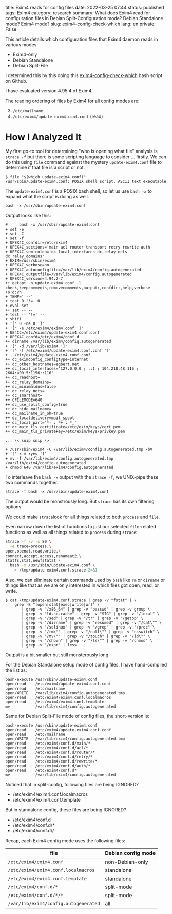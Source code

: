 title: Exim4 reads for config files
date: 2022-03-25 07:44
status: published
tags: Exim4
category: research
summary: What does Exim4 read for configuration files in Debian Split-Configuration mode? Debian Standalone mode?  Exim4 mode?
slug: exim4-config-check-which
lang: en
private: False


This article details which configuration files that Exim4 daemon reads in various modes:

* Exim4-only
* Debian Standalone 
* Debian Split-File

I determined this by this doing this [exim4-config-check-which](https://github.com/egberts/exim4-config-check-which) bash script on Github.


I have evaluated version 4.95.4 of Exim4.

The reading ordering of files by Exim4 for all config modes are:

3. `/etc/mailname`
4. `/etc/exim4/update-exim4.conf.conf` (read)


How I Analyzed It
=================
My first go-to tool for determining "who is opening what file" analysis is `strace -f` but there is some scripting language to consider ... firstly.  We can do this using `file` command against the mystery `update-exim4.conf` file to determine if that file is a script or not.

```console
$ file "$(which update-exim4.conf)"
/usr/sbin/update-exim4.conf: POSIX shell script, ASCII text executable
```
The `update-exim4.conf` is a POSIX bash shell, so let us use `bash -x` to expand what the script is doing as well.

    bash -x /usr/sbin/update-exim4.conf

Output looks like this:
```console
#     bash -x /usr/sbin/update-exim4.conf
+ set -e
+ set -C
+ set -f
+ UPEX4C_confdir=/etc/exim4
+ UPEX4C_sections='main acl router transport retry rewrite auth'
+ UPEX4C_semicolon='dc_local_interfaces dc_relay_nets dc_relay_domains'
+ EXIM=/usr/sbin/exim4
+ UPEX4C_verbose=no
+ UPEX4C_autoconfigfile=/var/lib/exim4/config.autogenerated
+ UPEX4C_outputfile=/var/lib/exim4/config.autogenerated
+ UPEX4C_version=4.94.2-7
++ getopt -n update-exim4.conf -l check,keepcomments,removecomments,output:,confdir:,help,verbose -- +o:d:vh
+ TEMP=' --'
+ test 0 '!=' 0
+ eval set -- --
++ set -- --
+ test -- '!=' --
+ shift
+ '[' 0 -ne 0 ']'
+ '[' -e /etc/exim4/exim4.conf ']'
+ UE4CC=/etc/exim4/update-exim4.conf.conf
+ UPEX4C_confd=/etc/exim4/conf.d
++ dirname /var/lib/exim4/config.autogenerated
+ '[' -d /var/lib/exim4 ']'
+ '[' -f /etc/exim4/update-exim4.conf.conf ']'
+ . /etc/exim4/update-exim4.conf.conf
++ dc_eximconfig_configtype=internet
++ dc_other_hostnames=egbert.net
++ dc_local_interfaces='127.0.0.0 ; ::1 ; 104.218.48.116 ; 2604:a00:5:1156::116'
++ dc_readhost=
++ dc_relay_domains=
++ dc_minimaldns=false
++ dc_relay_nets=
++ dc_smarthost=
++ CFILEMODE=640
++ dc_use_split_config=true
++ dc_hide_mailname=
++ dc_mailname_in_oh=true
++ dc_localdelivery=mail_spool
++ dc_local_part='*- : *+ : *_'
++ dc_main_tls_certificate=/etc/exim/keys/cert.pem
++ dc_main_tls_privatekey=/etc/exim/keys/privkey.pem

... \< snip snip \>

+ /usr/sbin/exim4 -C /var/lib/exim4/config.autogenerated.tmp -bV
+ '[' x = xyes ']'
+ mv -f /var/lib/exim4/config.autogenerated.tmp /var/lib/exim4/config.autogenerated
+ chmod 640 /var/lib/exim4/config.autogenerated
```

To interleave the `bash -x` output with the `strace -f`, we UNIX-pipe these two commands together.

```console
strace -f bash -x /usr/sbin/update-exim4.conf
```

The output would be monstrously long.  But `strace` has its own filtering options.

We could make `strace`look for all things related to both `process` and `file`.

Even narrow down the list of functions to just our selected `file`-related functions as well as all things related to `process` during `strace`:

```bash
strace -f -v -s 80 \
  -e trace=process,\
open,openat,read,write,\
connect,accept,access,renameat2,\
statfs,stat,newfstatat \
  bash -x /usr/sbin/update-exim4.conf \
    > /tmp/update-exim4.conf.strace 2>&1 
```

Also, we can eliminate certain commands used by `bash` like `rm` or `dirname` or things like that as we are only interested in which files got open, read, or write.

```console
$ cat /tmp/update-exim4.conf.strace | grep -v "fstat" | \
    grep -E "(open|stat|exec|write|wr)" \
       | grep -v "/x86_64" | grep -v "passwd" | grep -v group \
       | grep -v "ld.so.cache" | grep -v "SIG" | grep -v "/local" \
       | grep -v "/sed" | grep -v "/tr" | grep -v "/getop" \
       | grep -v "/dirname" | grep -v "resumed" | grep -v "/cat\"" \
       | grep -v "/selinux" | grep -v "/grep" | grep -v "/proc" \
       | grep -v "/rm\"" | grep -v "/null\"" | grep -v "nsswitch" \
       | grep -v "/mv\"" | grep -v "/touch" | grep -v "/id\"" \
       | grep -v "/chown" | grep -v "/ls\"" | grep -v "/chmod" \
       | grep -v "/expr" | less
```
Output is a bit smaller but still monsterously long.


For the Debian Standalone setup mode of config files, I have hand-compiled the list as:

```
bash-execute /usr/sbin/update-exim4.conf
open/read    /etc/exim4/update-exim4.conf.conf
open/read    /etc/mailname
open/WRITE   /var/lib/exim4/config.autogenerated.tmp
open/read    /etc/exim4/exim4.conf.localmacros
open/read    /etc/exim4/exim4.conf.template
mv           /var/lib/exim4/config.autogenerated
```

Same for Debian Split-File mode of config files, the short-version is:
```
bash-execute /usr/sbin/update-exim4.conf
open/read    /etc/exim4/update-exim4.conf.conf
open/read    /etc/mailname
open/WRITE   /var/lib/exim4/config.autogenerated.tmp
open/read    /etc/exim4/conf.d/main/*
open/read    /etc/exim4/conf.d/acl/*
open/read    /etc/exim4/conf.d/router/*
open/read    /etc/exim4/conf.d/retry/*
open/read    /etc/exim4/conf.d/rewrite/*
open/read    /etc/exim4/conf.d/auth/*
open/read    /etc/exim4/conf.d*
mv           /var/lib/exim4/config.autogenerated
```

Noticed that in split-config, following files are being IGNORED?

* /etc/exim4/exim4.conf.localmacros
* /etc/exim4/exim4.conf.template

But in standalone config, these files are being IGNORED?

* /etc/exim4/conf.d
* /etc/exim4/conf.d/*
* /etc/exim4/conf.d/*/*


Recap, each Exim4 config mode uses the following files:

| file | Debian config mode |
|---|---|
| `/etc/exim4/exim4.conf` | non-Debian-only |
| `/etc/exim4/exim4.conf.localmacros` | standalone |
| `/etc/exim4/exim4.conf.template` | standalone |
| `/etc/exim4/conf.d/*` | split-mode |
| `/etc/exim4/conf.d/*/*` | split-mode |
| `/var/lib/exim4/config.autogenerated` | all |


